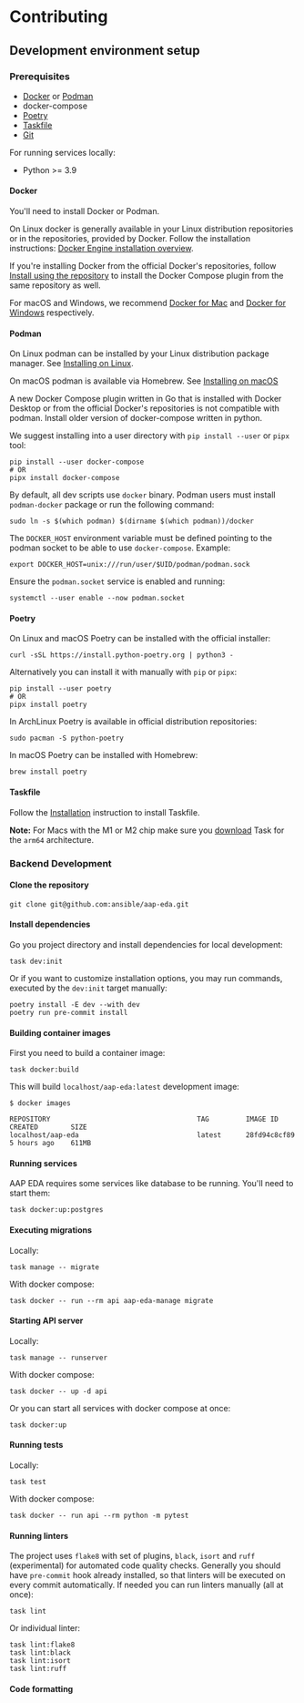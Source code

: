# Contributing

## Development environment setup

### Prerequisites

* [Docker](https://www.docker.com/) or [Podman](https://podman.io/)
* docker-compose
* [Poetry](https://python-poetry.org/)
* [Taskfile](https://taskfile.dev/)
* [Git](https://git-scm.com/)

For running services locally:
* Python >= 3.9

#### Docker

You'll need to install Docker or Podman.

On Linux docker is generally available in your Linux distribution repositories or in 
the repositories, provided by Docker. Follow the installation instructions:
[Docker Engine installation overview](https://docs.docker.com/engine/install/).

If you're installing Docker from the official Docker's repositories, follow
[Install using the repository](https://docs.docker.com/compose/install/linux/#install-using-the-repository)
to install the Docker Compose plugin from the same repository as well.

For macOS and Windows, we recommend [Docker for Mac](https://www.docker.com/docker-mac)
and [Docker for Windows](https://www.docker.com/docker-windows) respectively.

#### Podman

On Linux podman can be installed by your Linux distribution package manager.
See [Installing on Linux](https://podman.io/getting-started/installation#installing-on-linux).

On macOS podman is available via Homebrew. 
See [Installing on macOS](https://podman.io/getting-started/installation#macos)

A new Docker Compose plugin written in Go that is installed with Docker Desktop or
from the official Docker's repositories is not compatible with podman. 
Install older version of docker-compose written in python.

We suggest installing into a user directory with `pip install --user` or `pipx` tool:

```shell
pip install --user docker-compose
# OR
pipx install docker-compose
```

By default, all dev scripts use `docker` binary. 
Podman users must install `podman-docker` package or run the following command:

```shell
sudo ln -s $(which podman) $(dirname $(which podman))/docker
```
      
The `DOCKER_HOST` environment variable must be defined pointing 
to the podman socket to be able to use `docker-compose`. Example:

```shell
export DOCKER_HOST=unix:///run/user/$UID/podman/podman.sock
```

Ensure the `podman.socket` service is enabled and running:
```shell
systemctl --user enable --now podman.socket
```

#### Poetry

On Linux and macOS Poetry can be installed with the official installer:

```shell
curl -sSL https://install.python-poetry.org | python3 -
```

Alternatively you can install it with manually with `pip` or `pipx`:

```shell
pip install --user poetry
# OR
pipx install poetry
```

In ArchLinux Poetry is available in official distribution repositories:

```shell
sudo pacman -S python-poetry 
```

In macOS Poetry can be installed with Homebrew:

```shell
brew install poetry
```

#### Taskfile

Follow the [Installation](https://taskfile.dev/installation/) instruction to install Taskfile.

**Note:** For Macs with the M1 or M2 chip make sure you 
[download](https://github.com/go-task/task/releases) Task for the `arm64` architecture.

### Backend Development

#### Clone the repository

```shell
git clone git@github.com:ansible/aap-eda.git
```

#### Install dependencies

Go you project directory and install dependencies for local development:

```shell
task dev:init 
```

Or if you want to customize installation options, you may run commands, executed by the `dev:init`
target manually:

```shell
poetry install -E dev --with dev
poetry run pre-commit install
```

#### Building container images

First you need to build a container image:

```shell
task docker:build
```

This will build `localhost/aap-eda:latest` development image:

```shell
$ docker images

REPOSITORY                                    TAG         IMAGE ID       CREATED        SIZE
localhost/aap-eda                             latest      28fd94c8cf89   5 hours ago    611MB
```

#### Running services

AAP EDA requires some services like database to be running. You'll need to start them:

```shell
task docker:up:postgres
```

#### Executing migrations

Locally:

```task
task manage -- migrate
```

With docker compose:

```shell
task docker -- run --rm api aap-eda-manage migrate
```

#### Starting API server

Locally:

```task
task manage -- runserver
```

With docker compose:

```shell
task docker -- up -d api
```

Or you can start all services with docker compose at once:

```shell
task docker:up
```

#### Running tests

Locally:

```
task test
```

With docker compose:

```shell
task docker -- run api --rm python -m pytest 
```

#### Running linters

The project uses `flake8` with set of plugins, `black`, `isort` and `ruff` (experimental)
for automated code quality checks. Generally you should have `pre-commit` hook already installed,
so that linters will be executed on every commit automatically.
If needed you can run linters manually (all at once):

```shell
task lint
```

Or individual linter:
```shell
task lint:flake8
task lint:black
task lint:isort
task lint:ruff
```

#### Code formatting